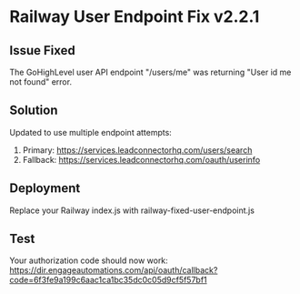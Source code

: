 
# Railway User Endpoint Fix v2.2.1

## Issue Fixed
The GoHighLevel user API endpoint "/users/me" was returning "User id me not found" error.

## Solution
Updated to use multiple endpoint attempts:
1. Primary: https://services.leadconnectorhq.com/users/search
2. Fallback: https://services.leadconnectorhq.com/oauth/userinfo

## Deployment
Replace your Railway index.js with railway-fixed-user-endpoint.js

## Test
Your authorization code should now work:
https://dir.engageautomations.com/api/oauth/callback?code=6f3fe9a199c6aac1ca1bc35dc0c05d9cf5f57bf1
